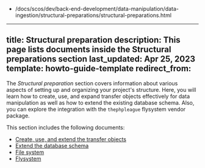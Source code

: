   - /docs/scos/dev/back-end-development/data-manipulation/data-ingestion/structural-preparations/structural-preparations.html
---
title: Structural preparation
description: This page lists documents inside the Structural preparations section
last_updated: Apr 25, 2023
template: howto-guide-template
redirect_from:
---

The *Structural preparation* section covers information about various aspects of setting up and organizing your project's structure. Here, you will learn how to create, use, and expand transfer objects effectively for data manipulation as well as how to extend the existing database schema. Also, you can explore the integration with the `thephpleague` flysystem vendor package.

This section includes the following documents:
* [Create, use, and extend the transfer objects](/docs/scos/dev/back-end-development/data-manipulation/data-ingestion/structural-preparations/create-use-and-extend-the-transfer-objects.html)
* [Extend the database schema](/docs/scos/dev/back-end-development/data-manipulation/data-ingestion/structural-preparations/extend-the-database-schema.html)
* [File system](/docs/scos/dev/back-end-development/data-manipulation/data-ingestion/structural-preparations/file-system.html)
* [Flysystem](/docs/scos/dev/back-end-development/data-manipulation/data-ingestion/structural-preparations/flysystem.html)
